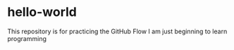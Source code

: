 # hello-world
This repository is for practicing the GitHub Flow
I am just beginning to learn programming
